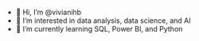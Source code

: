 - 👋 Hi, I’m @vivianihb
- 👀 I’m interested in data analysis, data science, and AI
- 🌱 I’m currently learning SQL, Power BI, and Python

<!---
vivianihb/vivianihb is a ✨ special ✨ repository because its `README.md` (this file) appears on your GitHub profile.
You can click the Preview link to take a look at your changes.
--->
